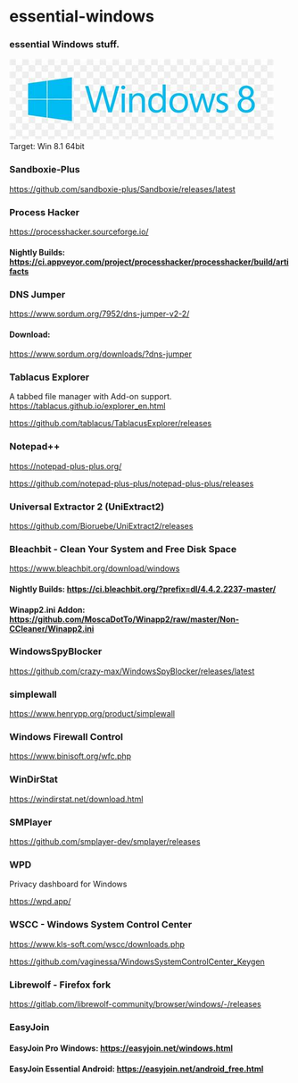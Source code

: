 # essential-windows
### essential Windows stuff. 
![winlogo](./windows-logo.jpg)
Target: Win 8.1 64bit




### Sandboxie-Plus

https://github.com/sandboxie-plus/Sandboxie/releases/latest

### Process Hacker

https://processhacker.sourceforge.io/


#### Nightly Builds: https://ci.appveyor.com/project/processhacker/processhacker/build/artifacts

### DNS Jumper

https://www.sordum.org/7952/dns-jumper-v2-2/

#### Download: 
https://www.sordum.org/downloads/?dns-jumper

### Tablacus Explorer

A tabbed file manager with Add-on support.
https://tablacus.github.io/explorer_en.html

https://github.com/tablacus/TablacusExplorer/releases

### Notepad++

https://notepad-plus-plus.org/

https://github.com/notepad-plus-plus/notepad-plus-plus/releases

### Universal Extractor 2 (UniExtract2)


https://github.com/Bioruebe/UniExtract2/releases

### Bleachbit - Clean Your System and Free Disk Space

https://www.bleachbit.org/download/windows

#### Nightly Builds: https://ci.bleachbit.org/?prefix=dl/4.4.2.2237-master/

#### Winapp2.ini Addon: https://github.com/MoscaDotTo/Winapp2/raw/master/Non-CCleaner/Winapp2.ini


### WindowsSpyBlocker

https://github.com/crazy-max/WindowsSpyBlocker/releases/latest

### simplewall

https://www.henrypp.org/product/simplewall

### Windows Firewall Control

https://www.binisoft.org/wfc.php


### WinDirStat

https://windirstat.net/download.html


### SMPlayer

https://github.com/smplayer-dev/smplayer/releases


### WPD
Privacy dashboard for Windows 

https://wpd.app/




### WSCC - Windows System Control Center

https://www.kls-soft.com/wscc/downloads.php

https://github.com/vaginessa/WindowsSystemControlCenter_Keygen


### Librewolf - Firefox fork

https://gitlab.com/librewolf-community/browser/windows/-/releases


### EasyJoin

#### EasyJoin Pro Windows: https://easyjoin.net/windows.html

#### EasyJoin Essential Android: https://easyjoin.net/android_free.html


